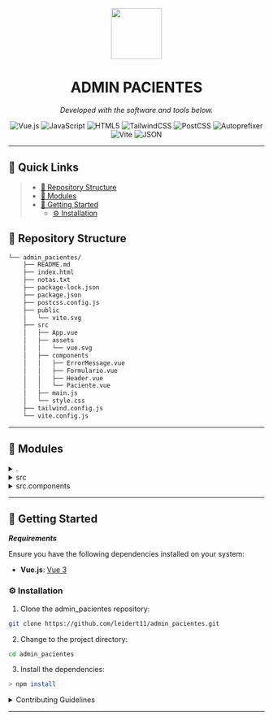<p align="center">
  <img src="https://cdn-icons-png.flaticon.com/512/6295/6295417.png" width="100" />
</p>
<p align="center">
    <h1 align="center">ADMIN PACIENTES</h1>
</p>
<p align="center">
		<em>Developed with the software and tools below.</em>
</p>
<p align="center">
<img src="https://img.shields.io/badge/Vue.js-4FC08D.svg?style=flat&logo=vuedotjs&logoColor=white" alt="Vue.js">
<img src="https://img.shields.io/badge/JavaScript-F7DF1E.svg?style=flat&logo=JavaScript&logoColor=black" alt="JavaScript">
<img src="https://img.shields.io/badge/HTML5-E34F26.svg?style=flat&logo=HTML5&logoColor=white" alt="HTML5">
<img src="https://img.shields.io/badge/TailwindCSS-38B2AC.svg?style=flat&logo=tailwindcss&logoColor=white"
alt="TailwindCSS">
<img src="https://img.shields.io/badge/PostCSS-DD3A0A.svg?style=flat&logo=PostCSS&logoColor=white" alt="PostCSS">
<img src="https://img.shields.io/badge/Autoprefixer-DD3735.svg?style=flat&logo=Autoprefixer&logoColor=white" alt="Autoprefixer">
<img src="https://img.shields.io/badge/Vite-646CFF.svg?style=flat&logo=Vite&logoColor=white" alt="Vite">
<img src="https://img.shields.io/badge/JSON-000000.svg?style=flat&logo=JSON&logoColor=white" alt="JSON">


</p>
<hr>

## 🔗 Quick Links

> - [📂 Repository Structure](#-repository-structure)
> - [🧩 Modules](#-modules)
> - [🚀 Getting Started](#-getting-started)
>   - [⚙️ Installation](#️-installation)



## 📂 Repository Structure

```sh
└── admin_pacientes/
    ├── README.md
    ├── index.html
    ├── notas.txt
    ├── package-lock.json
    ├── package.json
    ├── postcss.config.js
    ├── public
    │   └── vite.svg
    ├── src
    │   ├── App.vue
    │   ├── assets
    │   │   └── vue.svg
    │   ├── components
    │   │   ├── ErrorMessage.vue
    │   │   ├── Formulario.vue
    │   │   ├── Header.vue
    │   │   └── Paciente.vue
    │   ├── main.js
    │   └── style.css
    ├── tailwind.config.js
    └── vite.config.js
```

---

## 🧩 Modules

<details closed><summary>.</summary>

| File                                                                                                  | Summary                                        |
| ---                                                                                                   | ---                                            |
</details>

<details closed><summary>src</summary>

| File                                                                                    | Summary                                   |
| ---                                                                                     | ---                                       |
| [main.js](https://github.com/leidert11/admin_pacientes.git/blob/master/src/main.js)     | HTTP error 401 for prompt `src/main.js`   |
| [style.css](https://github.com/leidert11/admin_pacientes.git/blob/master/src/style.css) | HTTP error 401 for prompt `src/style.css` |
| [App.vue](https://github.com/leidert11/admin_pacientes.git/blob/master/src/App.vue)     | HTTP error 401 for prompt `src/App.vue`   |

</details>

<details closed><summary>src.components</summary>

| File                                                                                                             | Summary                                                     |
| ---                                                                                                              | ---                                                         |
| [Paciente.vue](https://github.com/leidert11/admin_pacientes.git/blob/master/src/components/Paciente.vue)         | HTTP error 401 for prompt `src/components/Paciente.vue`     |
| [Formulario.vue](https://github.com/leidert11/admin_pacientes.git/blob/master/src/components/Formulario.vue)     | HTTP error 401 for prompt `src/components/Formulario.vue`   |
| [ErrorMessage.vue](https://github.com/leidert11/admin_pacientes.git/blob/master/src/components/ErrorMessage.vue) | HTTP error 401 for prompt `src/components/ErrorMessage.vue` |
| [Header.vue](https://github.com/leidert11/admin_pacientes.git/blob/master/src/components/Header.vue)             | HTTP error 401 for prompt `src/components/Header.vue`       |

</details>

---

## 🚀 Getting Started

***Requirements***

Ensure you have the following dependencies installed on your system:

* **Vue.js**: [Vue 3](https://vuejs.org/) 

### ⚙️ Installation

1. Clone the admin_pacientes repository:

```sh
git clone https://github.com/leidert11/admin_pacientes.git
```

2. Change to the project directory:

```sh
cd admin_pacientes
```

3. Install the dependencies:

```sh
> npm install
```



<details closed>
    <summary>Contributing Guidelines</summary>

1. **Fork the Repository**: Start by forking the project repository to your GitHub account.
2. **Clone Locally**: Clone the forked repository to your local machine using a Git client.
   ```sh
   git clone https://github.com/leidert11/admin_pacientes.git
   ```
3. **Create a New Branch**: Always work on a new branch, giving it a descriptive name.
   ```sh
   git checkout -b new-feature-x
   ```
4. **Make Your Changes**: Develop and test your changes locally.
5. **Commit Your Changes**: Commit with a clear message describing your updates.
   ```sh
   git commit -m 'Implemented new feature x.'
   ```
6. **Push to GitHub**: Push the changes to your forked repository.
   ```sh
   git push origin new-feature-x
   ```
7. **Submit a Pull Request**: Create a PR against the original project repository. Clearly describe the changes and their motivations.

Once your PR is reviewed and approved, it will be merged into the main branch.

</details>

---